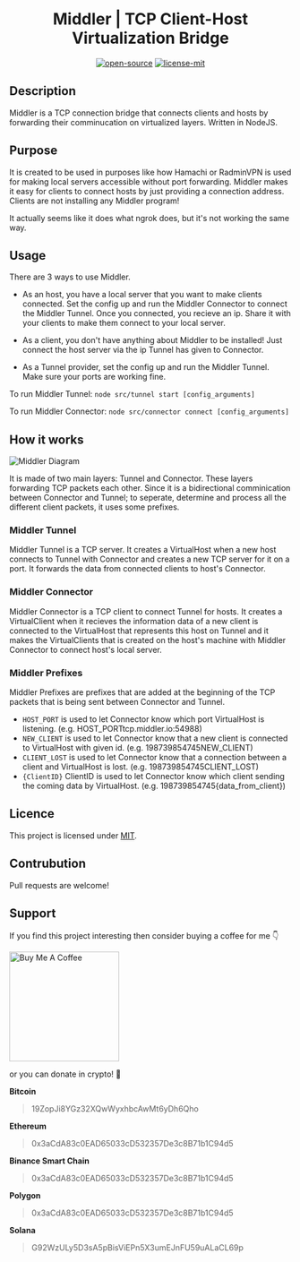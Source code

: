<h1 align="center">
  Middler | TCP Client-Host Virtualization Bridge
</h1>

<p align="center"><a href="https://en.wikipedia.org/wiki/Open_source"><img alt="open-source" src="https://img.shields.io/badge/OPEN-SOURCE-C13D3B?style=for-the-badge&labelColor=EA4761"></a> <a href="https://choosealicense.com/licenses/mit"><img alt="license-mit" src="https://img.shields.io/badge/LICENSE-MIT-D15E28?style=for-the-badge&labelColor=E36D26">
</a></p>

## Description

Middler is a TCP connection bridge that connects clients and hosts by forwarding their comminucation on virtualized layers. Written in NodeJS.

## Purpose

It is created to be used in purposes like how Hamachi or RadminVPN is used for making local servers accessible without port forwarding. Middler makes it easy for clients to connect hosts by just providing a connection address. Clients are not installing any Middler program!

It actually seems like it does what ngrok does, but it's not working the same way.

## Usage

There are 3 ways to use Middler.

 - As an host, you have a local server that you want to make clients connected. Set the config up and run the Middler Connector to connect the Middler Tunnel. Once you connected, you recieve an ip. Share it with your clients to make them connect to your local server.

 - As a client, you don't have anything about Middler to be installed! Just connect the host server via the ip Tunnel has given to Connector.

 - As a Tunnel provider, set the config up and run the Middler Tunnel. Make sure your ports are working fine.

To run Middler Tunnel: `node src/tunnel start [config_arguments]`

To run Middler Connector: `node src/connector connect [config_arguments]`

## How it works

![Middler Diagram](https://user-images.githubusercontent.com/18515671/210441927-bb4e9ddf-9b14-488e-9fe3-3762fefeefc4.png)

It is made of two main layers: Tunnel and Connector. These layers forwarding TCP packets each other. Since it is a bidirectional comminication between Connector and Tunnel; to seperate, determine and process all the different client packets, it uses some prefixes.

### Middler Tunnel

Middler Tunnel is a TCP server. It creates a VirtualHost when a new host connects to Tunnel with Connector and creates a new TCP server for it on a port. It forwards the data from connected clients to host's Connector.

### Middler Connector

Middler Connector is a TCP client to connect Tunnel for hosts. It creates a VirtualClient when it recieves the information data of a new client is connected to the VirtualHost that represents this host on Tunnel and it makes the VirtualClients that is created on the host's machine with Middler Connector to connect host's local server.

### Middler Prefixes

Middler Prefixes are prefixes that are added at the beginning of the TCP packets that is being sent between Connector and Tunnel.

 - `HOST_PORT` is used to let Connector know which port VirtualHost is listening. (e.g. HOST_PORTtcp.middler.io:54988)
 - `NEW_CLIENT` is used to let Connector know that a new client is connected to VirtualHost with given id. (e.g. 198739854745NEW_CLIENT)
 - `CLIENT_LOST` is used to let Connector know that a connection between a client and VirtualHost is lost. (e.g. 198739854745CLIENT_LOST)
 - `{ClientID}` ClientID is used to let Connector know which client sending the coming data by VirtualHost. (e.g. 198739854745{data_from_client})

## Licence

This project is licensed under [MIT](LICENSE).

## Contrubution
Pull requests are welcome!

## Support

If you find this project interesting then consider buying a coffee for me 👇

<p><a href="https://www.buymeacoffee.com/verdant" target="_blank"><img src="https://cdn.buymeacoffee.com/buttons/v2/default-yellow.png" alt="Buy Me A Coffee" width="196" /></a></p>


or you can donate in crypto! 💖

<b>Bitcoin</b>
> 19ZopJi8YGz32XQwWyxhbcAwMt6yDh6Qho

<b>Ethereum</b>
> 0x3aCdA83c0EAD65033cD532357De3c8B71b1C94d5

<b>Binance Smart Chain</b>
> 0x3aCdA83c0EAD65033cD532357De3c8B71b1C94d5

<b>Polygon</b>
> 0x3aCdA83c0EAD65033cD532357De3c8B71b1C94d5

<b>Solana</b>
> G92WzULy5D3sA5pBisViEPn5X3umEJnFU59uALaCL69p
